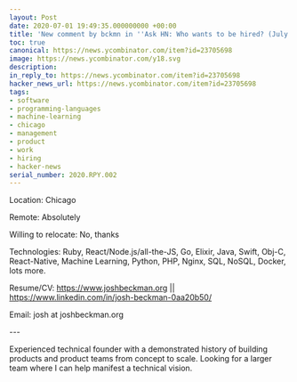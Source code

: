 ```yaml
---
layout: Post
date: 2020-07-01 19:49:35.000000000 +00:00
title: 'New comment by bckmn in ''Ask HN: Who wants to be hired? (July 2020)'''
toc: true
canonical: https://news.ycombinator.com/item?id=23705698
image: https://news.ycombinator.com/y18.svg
description:
in_reply_to: https://news.ycombinator.com/item?id=23705698
hacker_news_url: https://news.ycombinator.com/item?id=23705698
tags:
- software
- programming-languages
- machine-learning
- chicago
- management
- product
- work
- hiring
- hacker-news
serial_number: 2020.RPY.002
---
```

<p>Location: Chicago<p>Remote: Absolutely<p>Willing to relocate: No, thanks<p>Technologies: Ruby, React/Node.js/all-the-JS, Go, Elixir, Java, Swift, Obj-C, React-Native, Machine Learning, Python, PHP, Nginx, SQL, NoSQL, Docker, lots more.<p>Resume/CV: <a href="https://www.joshbeckman.org" rel="nofollow">https://www.joshbeckman.org</a> || <a href="https://www.linkedin.com/in/josh-beckman-0aa20b50/" rel="nofollow">https://www.linkedin.com/in/josh-beckman-0aa20b50/</a><p>Email: josh at joshbeckman.org<p>---<p>Experienced technical founder with a demonstrated history of building products and product teams from concept to scale. Looking for a larger team where I can help manifest a technical vision.</p>
